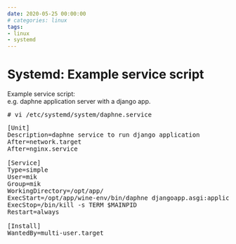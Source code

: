 ```yaml
--- 
date: 2020-05-25 00:00:00
# categories: linux
tags: 
- linux
- systemd
---
```

# Systemd: Example service script

Example service script:<br>
e.g. daphne application server with a django app.
<pre># vi /etc/systemd/system/daphne.service</pre>
<pre>[Unit]
Description=daphne service to run django application
After=network.target
After=nginx.service

[Service]
Type=simple
User=mik
Group=mik
WorkingDirectory=/opt/app/
ExecStart=/opt/app/wine-env/bin/daphne djangoapp.asgi:application
ExecStop=/bin/kill -s TERM $MAINPID
Restart=always

[Install]
WantedBy=multi-user.target</pre>
</body>
</html>
